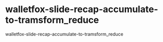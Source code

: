 # walletfox-slide-recap-accumulate-to-tramsform_reduce
walletfox-slide-recap-accumulate-to-tramsform_reduce
